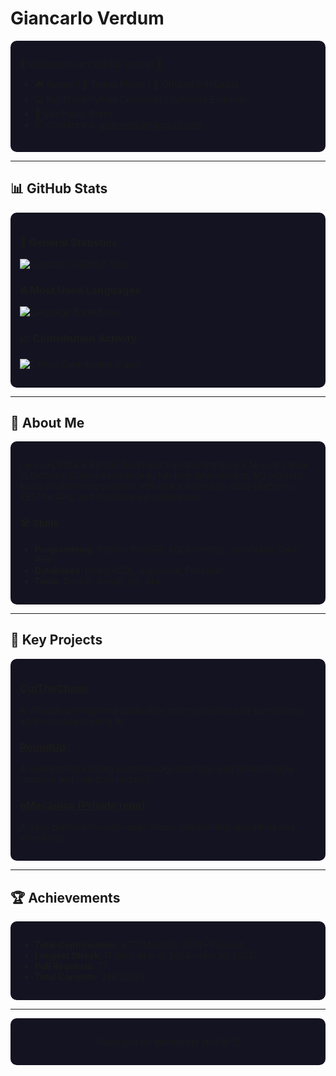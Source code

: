 # Giancarlo Verdum

<div align="left" style="background-color:#141321; padding: 15px; border-radius: 10px;">

🌟 Welcome to my GitHub profile! 🚀

- 🎮 Gamer | 🎾 Tennis Player | 🚙 Offroad Enthusiast
- 💻 Full Stack Python Developer | Software Engineer
- 📍 São Paulo, Brazil
- 📫 Contact me: [gian.verdum@gmail.com](mailto:gian.verdum@gmail.com)

</div>

---

## 📊 GitHub Stats

<div style="background-color:#141321; padding: 15px; border-radius: 10px;">

### 🚀 General Statistics
![Giancarlo's GitHub Stats](https://github-readme-stats.vercel.app/api?username=gianverdum&show_icons=true&theme=radical&count_private=true&hide=issues)

### 🔥 Most Used Languages
![Language Breakdown](https://github-readme-stats.vercel.app/api/top-langs/?username=gianverdum&layout=compact&theme=radical&langs_count=6)

### 📈 Contribution Activity
![GitHub Contribution Graph](https://github-readme-activity-graph.vercel.app/graph?username=gianverdum&theme=radical&hide_border=true)

</div>

---

## 🌟 About Me

<div style="background-color:#141321; padding: 15px; border-radius: 10px;">

I am a Full Stack Python Developer transitioning from a 14-year career in Software Quality Assurance to full-time development. My projects focus on delivering scalable, efficient solutions for SaaS platforms, RESTful APIs, and cloud-based applications.

### 🛠️ Skills
- **Programming**: Python (FastAPI, SQLAlchemy), JavaScript, Dart, PHP
- **Databases**: PostgreSQL, Supabase, Firebase
- **Tools**: Docker, Vercel, Git, Jira

</div>

---

## 🚀 Key Projects

<div style="background-color:#141321; padding: 15px; border-radius: 10px;">

### [CutTheChase](https://github.com/gianverdum/CutTheChaseArchitecture)
A WhatsApp-integrated application that transcribes and summarizes audio messages using AI.

### [RoundUp](https://github.com/gianverdum/roundup)
A business networking event management app with dynamic table rotations and real-time updates.

### [eMecânico (Private repo)](#)
A SaaS platform for auto repair shops, streamlining operations and scheduling.

</div>

---

## 🏆 Achievements

<div style="background-color:#141321; padding: 15px; border-radius: 10px;">

- **Total Contributions**: 677 (March 6, 2021 – Present)
- **Longest Streak**: 11 days (Nov 4, 2024 – Nov 14, 2024)
- **Pull Requests**: 77
- **Total Commits**: 246 (2025)

</div>

---

<div align="center" style="background-color:#141321; padding: 15px; border-radius: 10px;">

Thank you for visiting my profile! 😊

</div>
